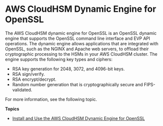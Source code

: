 # AWS CloudHSM Dynamic Engine for OpenSSL<a name="openssl-library"></a>

The AWS CloudHSM dynamic engine for OpenSSL is an OpenSSL dynamic engine that supports the OpenSSL command line interface and EVP API operations\. The dynamic engine allows applications that are integrated with OpenSSL, such as the NGINX and Apache web servers, to offload their cryptographic processing to the HSMs in your AWS CloudHSM cluster\. The engine supports the following key types and ciphers:
+ RSA key generation for 2048, 3072, and 4096\-bit keys\.
+ RSA sign/verify\.
+ RSA encrypt/decrypt\.
+ Random number generation that is cryptographically secure and FIPS\-validated\.

For more information, see the following topic\.

**Topics**
+ [Install and Use the AWS CloudHSM Dynamic Engine for OpenSSL](openssl-library-install.md)
